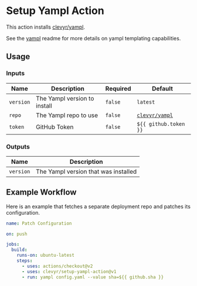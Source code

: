 # Setup Yampl Action
This action installs [clevyr/yampl](https://github.com/clevyr/yampl).

See the [yampl](https://github.com/clevyr/yampl#readme) readme for more details on yampl templating capabilities.

## Usage

### Inputs
| Name      | Description                  | Required | Default                                           |
|-----------|------------------------------|----------|---------------------------------------------------|
| `version` | The Yampl version to install | `false`  | `latest`                                          |
| `repo`    | The Yampl repo to use        | `false`  | [`clevyr/yampl`](https://github.com/clevyr/yampl) |
| `token`   | GitHub Token                 | `false`  | `${{ github.token }}`                             |

### Outputs

| Name      | Description                          |
|-----------|--------------------------------------|
| `version` | The Yampl version that was installed |

## Example Workflow
Here is an example that fetches a separate deployment repo and patches its configuration.

```yaml
name: Patch Configuration

on: push

jobs:
  build:
    runs-on: ubuntu-latest
    steps:
      - uses: actions/checkout@v2
      - uses: clevyr/setup-yampl-action@v1
      - run: yampl config.yaml --value sha=${{ github.sha }}
```
